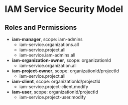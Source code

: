 # IAM Service Security Model

## Roles and Permissions
* __iam-manager__, scope: iam-admins
  * iam-service.organizations.all
  * iam-service.project.all
  * iam-service.iam-admins.all
* __iam-organization-owner__, scope: organizationId  
  * iam-service.organization.all
* __iam-project-owner__, scope: organizationId/projectId 
  * iam-service.project.all
* __iam-client__, scope: organizationId/projectId 
  * iam-service.project-client.modify
* __iam-user__, scope: organizationId/projectId
  * iam-service.project-user.modify
